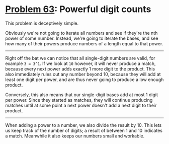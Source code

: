 # [Problem 63](https://projecteuler.net/problem=63): Powerful digit counts

This problem is deceptively simple.

Obviously we're not going to iterate all numbers and see if they're the nth power of some number.
Instead, we're going to iterate the bases, and see how many of their powers produce numbers of a length equal to that power.

---

Right off the bat we can notice that all single-digit numbers are valid, for example `3 = 3^1`.
If we look at `10` however, it will never produce a match, because every next power adds exactly 1 more digit to the product.
This also immediately rules out any number beyond 10, because they will add at least one digit per power, and are thus never going to produce a low enough product.

Conversely, this also means that our single-digit bases add at most 1 digit per power.
Since they started as matches, they will continue producing matches until at some point a next power doesn't add a next digit to their product.

---

When adding a power to a number, we also divide the result by 10.
This lets us keep track of the number of digits; a result of between 1 and 10 indicates a match.
Meanwhile it also keeps our numbers small and workable.
